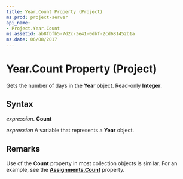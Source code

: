 ```yaml
---
title: Year.Count Property (Project)
ms.prod: project-server
api_name:
- Project.Year.Count
ms.assetid: ab8fbfb5-7d2c-3e41-0dbf-2cd681452b1a
ms.date: 06/08/2017
---
```



# Year.Count Property (Project)

Gets the number of days in the **Year** object. Read-only **Integer**.


## Syntax

 _expression_. **Count**

 _expression_ A variable that represents a **Year** object.


## Remarks

Use of the **Count** property in most collection objects is similar. For an example, see the **[Assignments.Count](assignments-count-property-project.md)** property.


